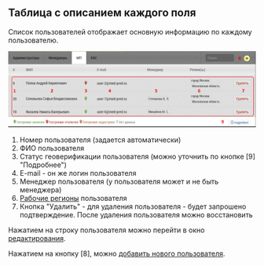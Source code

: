 ## Таблица с описанием каждого поля

Список пользователей отображает основную информацию по каждому пользователю.

![](../images/accounts-user-fields.png)

1. Номер пользователя (задается автоматически)
2. ФИО пользователя
3. Статус геоверификации пользователя (можно уточнить по кнопке [9] "Подробнее")
4. E-mail - он же логин пользователя
5. Менеджер пользователя (у пользователя может и не быть менеджера)
6. [Рабочие регионы](accounts-user-region.md) пользователя
7. Кнопка "Удалить" - для удаления пользователя - будет запрошено подтверждение. 
После удаления пользователя можно восстановить

Нажатием на строку пользователя можно перейти в окно [редактирования](accounts-user-edit.md).

Нажатием на кнопку [8], можно [добавить нового пользователя](accounts-user-add.md).
